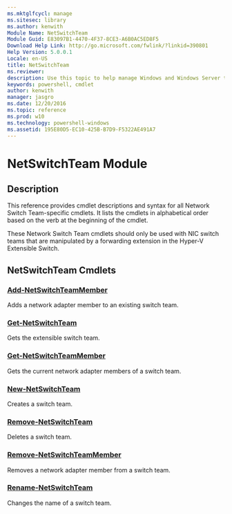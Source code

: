 ```yaml
---
ms.mktglfcycl: manage
ms.sitesec: library
ms.author: kenwith
Module Name: NetSwitchTeam
Module Guid: E83097B1-4470-4F37-8CE3-A6B0AC5ED8F5
Download Help Link: http://go.microsoft.com/fwlink/?linkid=390801
Help Version: 5.0.0.1
Locale: en-US
title: NetSwitchTeam
ms.reviewer:
description: Use this topic to help manage Windows and Windows Server technologies with Windows PowerShell.
keywords: powershell, cmdlet
author: kenwith
manager: jasgro
ms.date: 12/20/2016
ms.topic: reference
ms.prod: w10
ms.technology: powershell-windows
ms.assetid: 195E80D5-EC10-425B-B7D9-F5322AE491A7
---
```


# NetSwitchTeam Module
## Description
This reference provides cmdlet descriptions and syntax for all Network Switch Team-specific cmdlets. It lists the cmdlets in alphabetical order based on the verb at the beginning of the cmdlet.

These Network Switch Team cmdlets should only be used with NIC switch teams that are manipulated by a forwarding extension in the Hyper-V Extensible Switch.

## NetSwitchTeam Cmdlets
### [Add-NetSwitchTeamMember](./Add-NetSwitchTeamMember.md)
Adds a network adapter member to an existing switch team.

### [Get-NetSwitchTeam](./Get-NetSwitchTeam.md)
Gets the extensible switch team.

### [Get-NetSwitchTeamMember](./Get-NetSwitchTeamMember.md)
Gets the current network adapter members of a switch team.

### [New-NetSwitchTeam](./New-NetSwitchTeam.md)
Creates a switch team.

### [Remove-NetSwitchTeam](./Remove-NetSwitchTeam.md)
Deletes a switch team.

### [Remove-NetSwitchTeamMember](./Remove-NetSwitchTeamMember.md)
Removes a network adapter member from a switch team.

### [Rename-NetSwitchTeam](./Rename-NetSwitchTeam.md)
Changes the name of a switch team.

